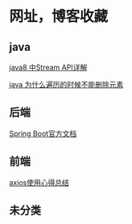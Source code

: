 # 网址，博客收藏
## java
[java8 中Stream API详解](https://www.ibm.com/developerworks/cn/java/j-lo-java8streamapi/index.html)

[java 为什么遍历的时候不能删除元素](https://blog.csdn.net/wangjun5159/article/details/61415358)

## 后端
[Spring Boot官方文档](https://docs.spring.io/spring-boot/docs/2.1.7.RELEASE/reference/html/)

## 前端
[axios使用心得总结](https://segmentfault.com/a/1190000012202262)

## 未分类
